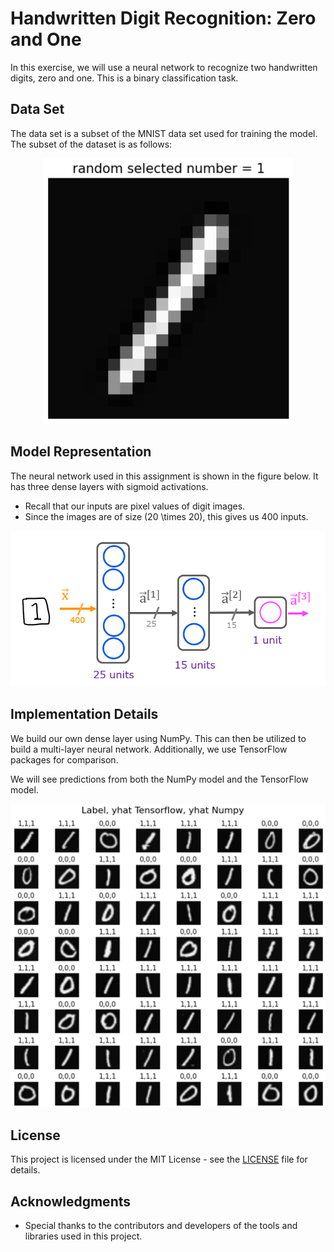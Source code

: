 # Handwritten Digit Recognition: Zero and One

In this exercise, we will use a neural network to recognize two handwritten digits, zero and one. This is a binary classification task.

## Data Set

The data set is a subset of the MNIST data set used for training the model. The subset of the dataset is as follows:

<p align="center">
  <img src="images/image1.png" alt="MNIST Subset" width="400">
</p>

## Model Representation

The neural network used in this assignment is shown in the figure below. It has three dense layers with sigmoid activations.

- Recall that our inputs are pixel values of digit images.
- Since the images are of size \(20 \times 20\), this gives us 400 inputs.

<p align="center">
  <img src="images/image2.png" alt="Neural Network Model" width="600">
</p>

## Implementation Details

We build our own dense layer using NumPy. This can then be utilized to build a multi-layer neural network. Additionally, we use TensorFlow packages for comparison. 

We will see predictions from both the NumPy model and the TensorFlow model.

<p align="center">
  <img src="images/image3.png" alt="Model Comparison" width="600">
</p>

## License

This project is licensed under the MIT License - see the [LICENSE](LICENSE) file for details.

## Acknowledgments

- Special thanks to the contributors and developers of the tools and libraries used in this project.
